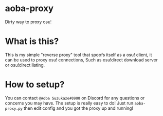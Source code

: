# aoba-proxy
Dirty way to proxy osu!

# What is this?
This is my simple "reverse proxy" tool that spoofs itself as a osu! client, it can be used to proxy osu! connections, Such as osu!direct download server or osu!direct listing.

# How to setup?
You can contact `@Aoba Suzukaze#0900` on Discord for any questions or concerns you may have. The setup is really easy to do! Just run `aoba-proxy.py` then edit config and you got the proxy up and running!
